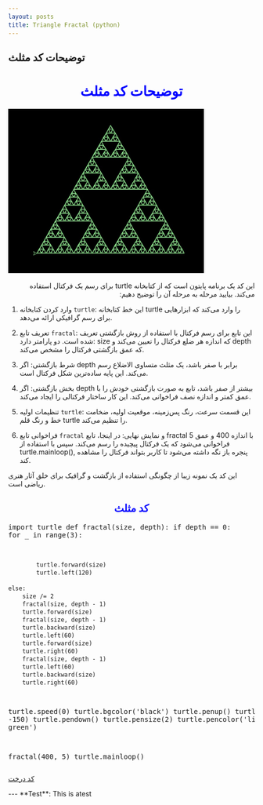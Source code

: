 ```yaml
---
layout: posts
title: Triangle Fractal (python)
---
```


## توضیحات کد مثلث
<html>
<head>
    <h1 style=" color:blue; text-align:center;">توضیحات کد مثلث</h1>
    <body>
    <img src="../assets/images/Triangle.jpg" alt="مثلث" width="400" border-radius="10" >
    <br>
    <div>
    <p  dir="rtl" style="text-align: right;">این کد یک برنامه پایتون است که از کتابخانه turtle برای رسم یک فرکتال استفاده می‌کند. بیایید مرحله به مرحله آن را توضیح دهیم:

1. وارد کردن کتابخانه `turtle`: 
   این خط کتابخانه turtle را وارد می‌کند که ابزارهایی برای رسم گرافیکی ارائه می‌دهد.

2. تعریف تابع `fractal`:
   این تابع برای رسم فرکتال با استفاده از روش بازگشتی تعریف شده است. دو پارامتر دارد: size که اندازه هر ضلع فرکتال را تعیین می‌کند و depth که عمق بازگشتی فرکتال را مشخص می‌کند.

3. شرط بازگشتی:
   اگر depth برابر با صفر باشد، یک مثلث متساوی الاضلاع رسم می‌کند. این پایه ساده‌ترین شکل فرکتال است.

4. بخش بازگشتی:
   اگر depth بیشتر از صفر باشد، تابع به صورت بازگشتی خودش را با عمق کمتر و اندازه نصف فراخوانی می‌کند. این کار ساختار فرکتالی را ایجاد می‌کند.

5. تنظیمات اولیه `turtle`:
   این قسمت سرعت، رنگ پس‌زمینه، موقعیت اولیه، ضخامت خط و رنگ قلم turtle را تنظیم می‌کند.

6. فراخوانی تابع `fractal` و نمایش نهایی:
   در اینجا، تابع fractal با اندازه 400 و عمق 5 فراخوانی می‌شود که یک فرکتال پیچیده را رسم می‌کند. سپس با استفاده از turtle.mainloop(), پنجره باز نگه داشته می‌شود تا کاربر بتواند فرکتال را مشاهده کند.

این کد یک نمونه زیبا از چگونگی استفاده از بازگشت و گرافیک برای خلق آثار هنری ریاضی است.</p>
    <h2 style=" color:blue; text-align:center;">کد مثلث</h2>
    <pre>import turtle
def fractal(size, depth):
    if depth == 0:
        for _ in range(3):
    
            turtle.forward(size)
            turtle.left(120)

    else:
        size /= 2
        fractal(size, depth - 1)
        turtle.forward(size)
        fractal(size, depth - 1)
        turtle.backward(size)
        turtle.left(60)
        turtle.forward(size)
        turtle.right(60)
        fractal(size, depth - 1)
        turtle.left(60)
        turtle.backward(size)
        turtle.right(60)

turtle.speed(0)
turtle.bgcolor('black')
turtle.penup()
turtle.goto(0, -150)
turtle.pendown()
turtle.pensize(2)
turtle.pencolor('light green')

fractal(400, 5)
turtle.mainloop()
    </pre>
    <a href="tree.html">کد درخت</a>
    </div>
    </body>
</head>
</html>
---
**Test**: This is atest
